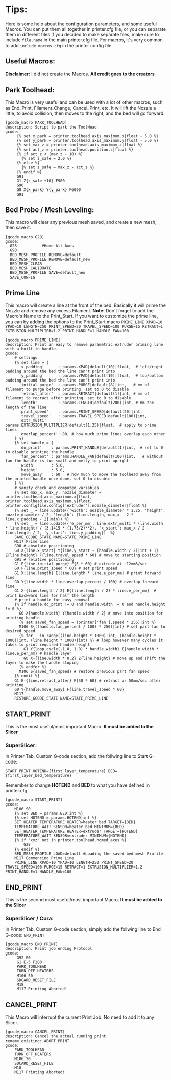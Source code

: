 # Tips:

Here is some help about the configuration parameters, and some useful Macros. 
You can put them all together in printer.cfg file, or you can separate them in different files 
If you decided to make separate files, make sure to include ```file.name``` in the main printer.cfg file.
For macros, it's very common to add ```include macros.cfg``` in the printer config file.

## Useful Macros:
**Disclaimer:** I did not create the Macros. **All credit goes to the creators**

## Park Toolhead:
This Macro is very useful and can be used with a lot of other macros, such as End_Print, Filament_Change, Cancel_Print, etc.
It will lift the Nozzle a little, to avoid collision, then moves to the right, and the bed will go forward.
```
[gcode_macro PARK_TOOLHEAD]
description: Script to park the ToolHead
gcode:
     {% set x_park = printer.toolhead.axis_maximum.x|float - 5.0 %}
     {% set y_park = printer.toolhead.axis_maximum.y|float - 5.0 %}
     {% set max_z = printer.toolhead.axis_maximum.z|float %}
     {% set act_z = printer.toolhead.position.z|float %}
     {% if act_z < (max_z - 10) %}
       {% set z_safe = 2.0 %}
     {% else %}
       {% set z_safe = max_z - act_z %}
     {% endif %}
     G91
     G1 Z{z_safe +10} F900
     G90
     G0 X{x_park} Y{y_park} F6000
     G91
```
## Bed Probe / Mesh Leveling:
This macro will clear any previous mesh saved, and create a new mesh, then save it.
```
[gcode_macro G29]
gcode:
  G28			#Home All Axes
  G90
  BED_MESH_PROFILE REMOVE=default
  BED_MESH_PROFILE REMOVE=default_new
  BED_MESH_CLEAR
  BED_MESH_CALIBRATE
  BED_MESH_PROFILE SAVE=default_new
  SAVE_CONFIG
```

## Prime Line
This macro will create a line at the front of the bed. Basically it will prime the Nozzle and remove any excess Filament.
**Note:** Don't forget to add the Macro's Name to the Print_Start. If you want to customize the prime line, you can by adding the options to the Print_Start macro
```PRIME_LINE XPAD=10 YPAD=10 LENGTH=250 PRINT_SPEED=20 TRAVEL_SPEED=100 PURGE=15 RETRACT=1 EXTRUSION_MULTIPLIER=1.2 PRINT_HANDLE=1 HANDLE_FAN=100```

```
[gcode_macro PRIME_LINE]
description: Print an easy to remove parametric extruder priming line with a built-in handle.
gcode:
    # settings
    {% set line = {
      'x_padding'      : params.XPAD|default(10)|float,  # left/right padding around the bed the line can't print into
      'y_padding'      : params.YPAD|default(10)|float,  # top/bottom padding around the bed the line can't print into
      'initial_purge'  : params.PURGE|default(8)|int,   # mm of filament to purge before printing. set to 0 to disable
      'retract_after'  : params.RETRACT|default(1)|int, # mm of filament to recract after printing. set to 0 to disable
      'length'         : params.LENGTH|default(200)|int, # mm the length of the line
      'print_speed'    : params.PRINT_SPEED|default(20)|int,
      'travel_speed'   : params.TRAVEL_SPEED|default(100)|int,
      'extr_multi'     : params.EXTRUSION_MULTIPLIER|default(1.25)|float,  # apply to prime lines
      'overlap_percent': 80, # how much prime lines overlap each other
    } %}
    {% set handle = {
      'do_print'    : params.PRINT_HANDLE|default(1)|int,  # set to 0 to disable printing the handle
      'fan_percent' : params.HANDLE_FAN|default(100)|int,   # without fan the handle is too small and melty to print upright
      'width'       : 5.0,
      'height'      : 5.0,
      'move_away'   : 60   # how much to move the toolhead away from the printed handle once done. set 0 to disable
    } %}
    # sanity check and computed variables
    {% set max_x, max_y, nozzle_diameter = printer.toolhead.axis_maximum.x|float, printer.toolhead.axis_maximum.y|float, printer.configfile.config['extruder'].nozzle_diameter|float %}
    {% set _ = line.update({'width': nozzle_diameter * 1.25, 'height': nozzle_diameter / 2, 'length': [line.length, max_x - 2 * line.x_padding - 2]|min}) %}
    {% set _ = line.update({'e_per_mm': line.extr_multi * (line.width * line.height) / (3.1415 * (1.75/2)**2), 'x_start': max_x / 2 - line.length / 2, 'y_start': line.y_padding})  %}
    SAVE_GCODE_STATE NAME=STATE_PRIME_LINE
    M117 Prime Line
    G90 # absolute positioning
    G0 X{line.x_start} Y{line.y_start + (handle.width / 2)|int + 1} Z{line.height} F{line.travel_speed * 60} # move to starting position
    G91 # relative positioning
    G1 E{line.initial_purge} F{5 * 60} # extrude at ~12mm3/sec
    G0 F{line.print_speed * 60} # set print speed
    G1 X{line.length} E{line.length * line.e_per_mm} # print forward line
    G0 Y{line.width * line.overlap_percent / 100} # overlap forward line
    G1 X-{line.length / 2} E{(line.length / 2) * line.e_per_mm}  # print backward line for half the length
    # print a handle for easy removal
    {% if handle.do_print != 0 and handle.width != 0 and handle.height != 0 %}
      G0 X{handle.width} Y{handle.width / 2} # move into position for printing handle
      {% set saved_fan_speed = (printer['fan'].speed * 256)|int %}
      M106 S{((handle.fan_percent / 100) * 256)|int} # set part fan to desired speed
      {% for _ in range((line.height * 1000)|int, (handle.height * 1000)|int, (line.height * 1000)|int) %} # loop however many cycles it takes to print required handle height
        G1 Y{loop.cycle(-1.0, 1.0) * handle.width} E{handle.width * line.e_per_mm} # handle layer
        G0 X-{line.width * 0.2} Z{line.height} # move up and shift the layer to make the handle sloping
      {% endfor %}
      M106 S{saved_fan_speed} # restore previous part fan speed
    {% endif %}
    G1 E-{line.retract_after} F{50 * 60} # retract ar 50mm/sec after printing
    G0 Y{handle.move_away} F{line.travel_speed * 60}
    M117
    RESTORE_GCODE_STATE NAME=STATE_PRIME_LINE
```

## START_PRINT
This is the most useful/most important Macro. **It must be added to the Slicer**
### SuperSlicer:
In Printer Tab, Custom G-code section, add the follwing line to Start G-code:

```START_PRINT HOTEND={first_layer_temperature} BED={first_layer_bed_temperature}```

Remember to change **HOTEND** and **BED** to what you have defined in printer.cfg

```
[gcode_macro START_PRINT]
gcode: 
    M106 S0
    {% set BED = params.BED|int %}
    {% set HOTEND = params.HOTEND|int %}
    SET_HEATER_TEMPERATURE HEATER=heater_bed TARGET={BED}        
    TEMPERATURE_WAIT SENSOR=heater_bed MINIMUM={BED}    
    SET_HEATER_TEMPERATURE HEATER=extruder TARGET={HOTEND}
    TEMPERATURE_WAIT SENSOR=extruder MINIMUM={HOTEND}
    {% if "xyz" not in printer.toolhead.homed_axes %}
        G28
    {% endif %}
    BED_MESH_PROFILE LOAD=default #Loading the saved bed mesh Profile.
    M117 Commencing Prime Line
    PRIME_LINE XPAD=10 YPAD=10 LENGTH=250 PRINT_SPEED=20 TRAVEL_SPEED=100 PURGE=15 RETRACT=1 EXTRUSION_MULTIPLIER=1.2 PRINT_HANDLE=1 HANDLE_FAN=100
 ```

## END_PRINT
This is the second most useful/most important Macro. **It must be added to the Slicer**
### SuperSlicer / Cura:
In Printer Tab, Custom G-code section, simply add the follwing line to End G-code:
```END_PRINT```

```
[gcode_macro END_PRINT]
description: Print job ending Protocol
gcode:
     G92 E0
     G1 E-5 F200
     PARK_TOOLHEAD
     TURN_OFF_HEATERS
     M106 S0
     SDCARD_RESET_FILE
     M18
     M117 Printing Aborted!
```

## CANCEL_PRINT
This Macro will interrupt the current Print Job. No need to add it to any Slicer.

```
[gcode_macro CANCEL_PRINT]
description: Cancel the actual running print
rename_existing: ABORT_PRINT
gcode:
    PARK_TOOLHEAD
    TURN_OFF_HEATERS
    M106 S0
    SDCARD_RESET_FILE
    M18
    M117 Printing Aborted!
```
